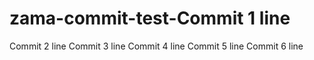 # zama-commit-test-Commit 1 line
Commit 2 line
Commit 3 line
Commit 4 line
Commit 5 line
Commit 6 line
